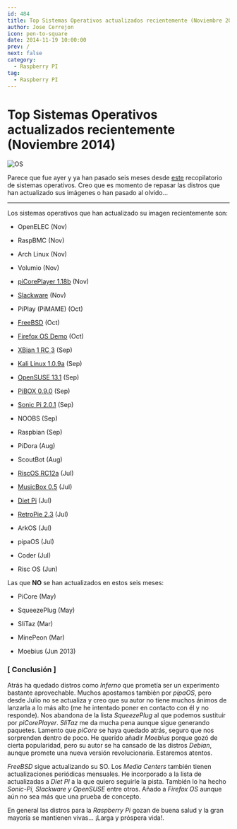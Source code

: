 ```yaml
---
id: 484
title: Top Sistemas Operativos actualizados recientemente (Noviembre 2014)
author: Jose Cerrejon
icon: pen-to-square
date: 2014-11-19 10:00:00
prev: /
next: false
category:
  - Raspberry PI
tag:
  - Raspberry PI
---
```


# Top Sistemas Operativos actualizados recientemente (Noviembre 2014)

![OS](/images/sd%20pile.png)

Parece que fue ayer y ya han pasado seis meses desde [este](/post.php?id=400) recopilatorio de sistemas operativos. Creo que es momento de repasar las distros que han actualizado sus imágenes o han pasado al olvido...

- - -
Los sistemas operativos que han actualizado su imagen recientemente son:

* OpenELEC (Nov)

* RaspBMC (Nov)

* Arch Linux (Nov)

* Volumio (Nov)

* [piCorePlayer 1.18b](https://sites.google.com/site/picoreplayer/home/download) (Nov)

* [Slackware](http://rpi.fatdog.eu/index.php?p=downloads) (Nov)

* PiPlay (PiMAME) (Oct)

* [FreeBSD](ftp://ftp.freebsd.org/pub/FreeBSD/snapshots/arm/armv6/ISO-IMAGES/11.0) (Oct)

* [Firefox OS Demo](https://wiki.mozilla.org/Foxberry_Pi_Demo) (Oct)

* [XBian 1 RC 3](http://sourceforge.net/projects/xbian/) (Sep)

* [Kali Linux 1.0.9a](http://cdimage.kali.org/kali-latest/armhf/kali-linux-1.0.9a-armhf.img.xz) (Sep)

* [OpenSUSE 13.1](http://download.opensuse.org/repositories/devel:/ARM:/13.1:/Contrib:/RaspberryPi/images/) (Sep)

* [PiBOX 0.9.0](http://www.graphics-muse.org/archives/pibox/0.9.0/) (Sep)

* [Sonic Pi 2.0.1](https://github.com/samaaron/sonic-pi/releases/tag/v2.0.1) (Sep)

* NOOBS (Sep)

* Raspbian (Sep)

* PiDora (Aug)

* ScoutBot (Aug)

* [RiscOS RC12a](https://www.riscosopen.org/content/downloads/raspberry-pi) (Jul)

* [MusicBox 0.5](http://www.woutervanwijk.nl/pimusicbox/) (Jul)

* [Diet Pi](http://fuzon.co.uk/phpbb/viewtopic.php?f=8&t=5) (Jul)

* [RetroPie 2.3](http://blog.petrockblock.com/download/retropie-project-image/) (Jul)

* ArkOS (Jul)

* pipaOS (Jul)

* Coder (Jul)

* Risc OS (Jun)

Las que **NO** se han actualizados en estos seis meses:

* PiCore (May)

* SqueezePlug (May)

* SliTaz (Mar)

* MinePeon (Mar)

* Moebius (Jun 2013)

### [ Conclusión ]

Atrás ha quedado distros como *Inferno* que prometía ser un experimento bastante aprovechable. Muchos apostamos también por *pipaOS*, pero desde Julio no se actualiza y creo que su autor no tiene muchos ánimos de lanzarla a lo más alto (me he intentado poner en contacto con él y no responde). Nos abandona de la lista *SqueezePlug* al que podemos sustituir por *piCorePlayer*. *SliTaz* me da mucha pena aunque sigue generando paquetes. Lamento que *piCore* se haya quedado atrás, seguro que nos sorprenden dentro de poco. He querido añadir *Moebius* porque gozó de cierta popularidad, pero su autor se ha cansado de las distros *Debian*, aunque promete una nueva versión revolucionaria. Estaremos atentos.

*FreeBSD* sigue actualizando su SO. Los *Media Centers* también tienen actualizaciones periódicas mensuales. He incorporado a la lista de actualizadas a *Diet PI* a la que quiero seguirle la pista. También lo ha hecho *Sonic-Pi, Slackware y OpenSUSE* entre otros. Añado a *Firefox OS* aunque aún no sea más que una prueba de concepto. 

En general las distros para la *Raspberry Pi* gozan de buena salud y la gran mayoría se mantienen vivas... ¡Larga y próspera vida!.
